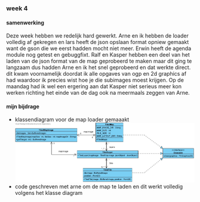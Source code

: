 ### week 4

#### samenwerking

Deze week hebben we redelijk hard gewerkt. Arne en ik hebben de loader
volledig af gekregen en lars heeft de json opslaan format opniew gemaakt
want de gson die we eerst hadden mocht niet meer. Erwin heeft de agenda
module nog getest en gebuggfixt. Ralf en Kasper hebben een deel van het
laden van de json format van de map geprobeerd te maken maar dit ging te
langzaam dus hadden Arne en ik het snel geprobeerd en dat werkte direct.
dit kwam voornamelijk doordat ik alle opgaves van ogp en 2d graphics af
had waardoor ik precies wist hoe je die subimages moest krijgen. Op de
maandag had ik wel een ergering aan dat Kasper niet serieus meer kon
werken richting het einde van de dag ook na meermaals zeggen van Arne.

#### mijn bijdrage

- klassendiagram voor de map loader gemaaakt
  ![](Resources/TiledMap_Module_Class_Diagram.jpg)
- code geschreven met arne om de map te laden en dit werkt volledig
  volgens het klasse diagram